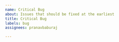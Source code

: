 ```yaml
---
name: Critical Bug
about: Issues that should be fixed at the earliest
title: Critical Bug
labels: bug
assignees: pranavbaburaj

---
```




